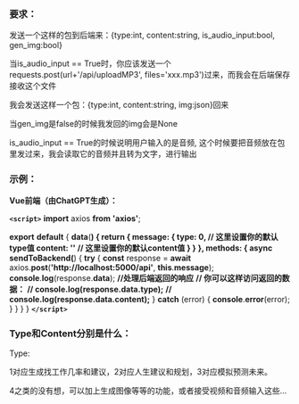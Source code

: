 <template>
    **<div>**
        **<input v-model="message" placeholder="Enter something" />**
        **<button @click="sendToBackend">**Send**</button>**
    **</div>**
</template>

### 要求：

发送一个这样的包到后端来：{type:int, content:string, is_audio_input:bool, gen_img:bool}

当is_audio_input == True时，你应该发送一个requests.post(url+'/api/uploadMP3', files='xxx.mp3')过来，而我会在后端保存接收这个文件

我会发送这样一个包：{type:int, content:string, img:json}回来

当gen_img是false的时候我发回的img会是None

is_audio_input == True的时候说明用户输入的是音频, 这个时候要把音频放在包里发过来，我会读取它的音频并且转为文字，进行输出

### **示例：**

**Vue前端（由ChatGPT生成）：**

<template>
    **<div>**
        **<input v-model="message.content" placeholder="Enter content" />**
        **<input v-model="message.type" placeholder="Enter type" />**
        **<button @click="sendToBackend">**Send**</button>**
    **</div>**
</template>

**`<script>`**
**import** axios **from** **'axios'**;

**export** **default** {
    **data**(****) {
        **return** {
            **message**: {
                **type**: **0**,   **// 这里设置你的默认type值**
                **content**: **''**  **// 这里设置你的默认content值**
            }
        }
    },
    **methods**: {
        **async** **sendToBackend**(****) {
            **try** {
                **const** response = **await** axios.**post**(**'http://localhost:5000/api'**, **this**.**message**);
                **console**.**log**(response.**data**);  **//处理后端返回的响应**
                **// 你可以这样访问返回的数据：**
                **// console.log(response.data.type);**
                **// console.log(response.data.content);**
            } **catch** (error) {
                **console**.**error**(error);
            }
        }
    }
}
**`</script>`**

### Type和Content分别是什么：

Type:

1对应生成找工作几率和建议，2对应人生建议和规划，3对应模拟预测未来。

4之类的没有想，可以加上生成图像等等的功能，或者接受视频和音频输入这些...
